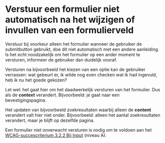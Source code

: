 <!-- @license CC0-1.0 -->

# Verstuur een formulier niet automatisch na het wijzigen of invullen van een formulierveld

Verstuur bij voorkeur alleen het formulier wanneer de gebruiker de submitbutton gebruikt, doe dit niet automatisch met een andere aanleiding. Is het echt noodzakelijk om het formulier op een ander moment te versturen, informeer de gebruiker dan duidelijk vooraf.

Versturen na bijvoorbeeld het kiezen van een optie kan de gebruiker verrassen: wat gebeurt er, ik wilde nog even checken wat ik had ingevuld, heb ik nu het goede gekozen?

Let wel: het gaat hier om het daadwerkelijk versturen van het formulier. Dus als de **context** verandert. Bijvoorbeeld: je gaat naar een bevestigingspagina.

Het updaten van bijvoorbeeld zoekresultaten waarbij alleen de **content** verandert valt hier niet onder. Bijvoorbeeld: alleen het aantal zoekresultaten verandert, maar je blijft op dezelfde pagina.

Een formulier niet onverwacht versturen is nodig om te voldoen aan het [WCAG-succescriterium 3.2.2 Bij Input](/wcag/3.2.2/) (niveau A).

